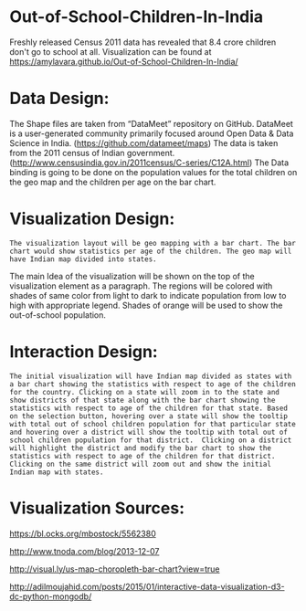# Out-of-School-Children-In-India
Freshly released Census 2011 data has revealed that 8.4 crore children don't go to school at all.
Visualization can be found at https://amylavara.github.io/Out-of-School-Children-In-India/

# Data Design:
The Shape files are taken from “DataMeet” repository on GitHub. DataMeet is a user-generated community primarily focused around Open Data & Data Science in India. (https://github.com/datameet/maps)
The data is taken from the 2011 census of Indian government. (http://www.censusindia.gov.in/2011census/C-series/C12A.html)
The Data binding is going to be done on the population values for the total children on the geo map and the children per age on the bar chart. 

# Visualization Design:
	The visualization layout will be geo mapping with a bar chart. The bar chart would show statistics per age of the children. The geo map will have Indian map divided into states. 
The main Idea of the visualization will be shown on the top of the visualization element as a paragraph. The regions will be colored with shades of same color from light to dark to indicate population from low to high with appropriate legend. Shades of orange will be used to show the out-of-school population.

# Interaction Design:
	The initial visualization will have Indian map divided as states with a bar chart showing the statistics with respect to age of the children for the country. Clicking on a state will zoom in to the state and show districts of that state along with the bar chart showing the statistics with respect to age of the children for that state. Based on the selection button, hovering over a state will show the tooltip with total out of school children population for that particular state and hovering over a district will show the tooltip with total out of school children population for that district.  Clicking on a district will highlight the district and modify the bar chart to show the statistics with respect to age of the children for that district. Clicking on the same district will zoom out and show the initial Indian map with states.
  
# Visualization Sources:

https://bl.ocks.org/mbostock/5562380

http://www.tnoda.com/blog/2013-12-07

http://visual.ly/us-map-choropleth-bar-chart?view=true

http://adilmoujahid.com/posts/2015/01/interactive-data-visualization-d3-dc-python-mongodb/

